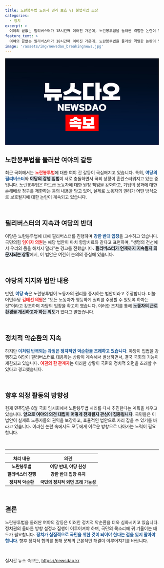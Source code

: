 ```yaml
---
title: 노란봉투법 노동자 권리 보호 vs 불법파업 조장
categories:
  - 정치
excerpt: >
  여야의 끝없는 필리버스터가 18시간째 이어진 가운데, 노란봉투법을 둘러싼 격렬한 논란이 일고 있다. 노동자 권리 보호와 기업 이익을 놓고 엇갈리는 주장 속, 정치적 외면을 초래하는 악순환이 계속되고 있다.
feature_text: >
  여야의 끝없는 필리버스터가 18시간째 이어진 가운데, 노란봉투법을 둘러싼 격렬한 논란이 일고 있다. 노동자 권리 보호와 기업 이익을 놓고 엇갈리는 주장 속, 정치적 외면을 초래하는 악순환이 계속되고 있다.
image: '/assets/img/newsdao_breakingnews.jpg'
---
```


<p><img src="/assets/img/newsdao_breakingnews.jpg" alt="ontimetimes 속보" /></p>

<h2 data-ke-size="size26">노란봉투법을 둘러싼 여야의 갈등</h2>

<p data-ke-size="size16">최근 국회에서는 <b><span style="color: #ee2323;">노란봉투법</span></b>에 대한 여야 간 갈등이 극심해지고 있습니다. 특히, <b><span style="color: #1a5490;">여당의 필리버스터</span></b>와 <b><span style="background-color: #21538527;">야당의 강행 입법</span></b>이 서로 충돌하면서 국회 상황이 혼란스러워지고 있는 중입니다. 노란봉투법은 하도급 노동자에 대한 원청 책임을 강화하고, 기업의 성과에 대한 손해배상 청구를 제한하는 등의 내용을 담고 있어, 실제로 노동자의 권리가 어떤 방식으로 보호될지에 대한 논란이 계속되고 있습니다.</p>

<p data-ke-size="size16">&nbsp;</p>

<h2 data-ke-size="size26">필리버스터의 지속과 여당의 반대</h2>

<p data-ke-size="size16">여당은 노란봉투법에 대해 필리버스터를 진행하며 <b><span style="color: #1a5490;">강한 반대 입장</span></b>을 고수하고 있습니다. 국민의힘 <b><span style="color: #ee2323;">임이자 의원</span></b>는 해당 법안이 마치 항암치료와 같다고 표현하며, "생명의 전선에서 우리의 몸을 해치지 말라"는 경고를 전했습니다. <b><span style="background-color: #21538527;">필리버스터가 언제까지 지속될지 의문시되는 상황</span></b>에서, 이 법안은 여전히 논의의 중심에 있습니다.</p>

<p data-ke-size="size16">&nbsp;</p>

<h2 data-ke-size="size26">야당의 지지와 법안 내용</h2>

<p data-ke-size="size16">반면, <b><span style="color: #1a5490;">야당 측</span></b>은 노란봉투법이 노동자의 권리를 중시하는 법안이라고 주장합니다. 더불어민주당 <b><span style="color: #ee2323;">김태선 의원</span></b>은 "모든 노동자가 평등하게 권리를 주장할 수 있도록 하자는 것"이라고 강조하며 자당의 입장을 확고히 했습니다. 이러한 조치를 통해 <b><span style="background-color: #21538527;">노동자의 근로 환경을 개선하고자 하는 의도</span></b>가 있다고 말했습니다.</p>

<p data-ke-size="size16">&nbsp;</p>

<h2 data-ke-size="size26">정치적 악순환의 지속</h2>

<p data-ke-size="size16">하지만 <b><span style="color: #1a5490;">이처럼 반복되는 과정은 정치적인 악순환을 초래하고 있습니다</span></b>. 야당이 입법을 강행하고 여당이 필리버스터로 대응하는 상황이 계속해서 발생하면서, 결국 국회의 기능이 제한되고 있습니다. <b><span style="color: #ee2323;">여권의 한 관계자</span></b>는 이러한 상황이 국민의 정치적 외면을 초래할 수 있다고 경고했습니다.</p>

<p data-ke-size="size16">&nbsp;</p>

<h2 data-ke-size="size26">향후 의정 활동의 방향성</h2>

<p data-ke-size="size16">현재 민주당은 8월 국회 임시회에서 노란봉투법 처리를 다시 추진한다는 계획을 세우고 있습니다. <b><span style="background-color: #21538527;">앞으로 여야의 의견 대립이 어떻게 전개될지 관심이 집중됩니다</span></b>. 국민들은 이 법안이 실제로 노동자들의 권익을 보장하고, 효율적인 법안으로 자리 잡을 수 있기를 바라고 있습니다. 이러한 논란 속에서도 모두에게 이로운 방향으로 나아가는 노력이 필요합니다.</p>

<p data-ke-size="size16">&nbsp;</p>

<hr/>

<table style="width: 100%;">
  <thead>
    <tr>
      <th style="text-align: center;"><b>처리 내용</b></th>
      <th style="text-align: center;"><b>의견</b></th>
    </tr>
  </thead>
  <tbody>
    <tr>
      <td style="text-align: center; height: 17px;"><b>노란봉투법</b></td>
      <td style="text-align: center; height: 17px;"><b>여당 반대, 야당 찬성</b></td>
    </tr>
    <tr>
      <td style="text-align: center; height: 17px;"><b>필리버스터 진행</b></td>
      <td style="text-align: center; height: 17px;"><b>강한 반대 입장 유지</b></td>
    </tr>
    <tr>
      <td style="text-align: center; height: 17px;"><b>정치적 악순환</b></td>
      <td style="text-align: center; height: 17px;"><b>국민의 정치적 외면 초래 가능성</b></td>
    </tr>
  </tbody>
</table>

<p data-ke-size="size16">&nbsp;</p>

<h2 data-ke-size="size26">결론</h2>

<p data-ke-size="size16">노란봉투법을 둘러싼 여야의 갈등은 이러한 정치적 악순환을 더욱 심화시키고 있습니다. 정치권의 올바른 방향 설정과 집행이 이루어져야 하며, 국민의 목소리에 귀 기울이는 태도가 필요합니다. <b><span style="color: #1a5490;">정치가 실질적으로 국민을 위한 것이 되어야 한다는 점을 잊지 말아야 합니다</span></b>. 향후 정치적 합의를 통해 문제의 근본적인 해결이 이루어지기를 바랍니다.</p>

<p data-ke-size="size16">&nbsp;</p>
실시간 뉴스 속보는, <a href="https://newsdao.kr" rel="dofollow">https://newsdao.kr</a>



